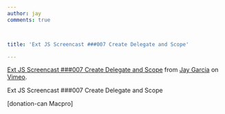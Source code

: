 ```yaml
---
author: jay
comments: true



title: 'Ext JS Screencast ###007 Create Delegate and Scope'

---
```


[Ext JS Screencast ###007 Create Delegate and Scope](http://vimeo.com/9768295) from [Jay Garcia](http://vimeo.com/user3205431) on [Vimeo](http://vimeo.com).

Ext JS Screencast ###007 Create Delegate and Scope


[donation-can Macpro] 
